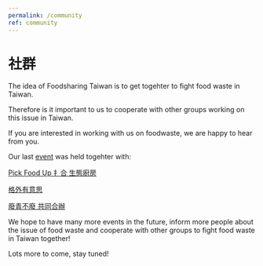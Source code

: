 ```yaml
---
permalink: /community
ref: community
---
```


# 社群

The idea of Foodsharing Taiwan is to get togehter to fight food waste in Taiwan.

Therefore is it important to us to cooperate with other groups working on this issue in Taiwan.

If you are interested in working with us on foodwaste, we are happy to hear from you.

Our last [event](https://www.facebook.com/events/1488546647928864/) was held togehter with:

[Pick Food Up 扌合 生態廚房](https://www.facebook.com/pickfoodup/)

[格外有意思](https://www.facebook.com/ProjectOffGrades/)

[廢青不廢 共同合辦](https://www.facebook.com/TWZeroWasteYouth/)


We hope to have many more events in the future, inform more people about the issue of food waste and cooperate with other groups to fight food waste in Taiwan together!

Lots more to come, stay tuned!

